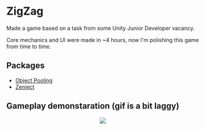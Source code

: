 # ZigZag
Made a game based on a task from some Unity Junior Developer vacancy.

Core mechanics and UI were made in ~4 hours, now I'm polishing this game from time to time.

## Packages
- [Object Pooling](https://github.com/IntoTheDev/Object-Pooling-for-Unity)
- [Zenject](https://github.com/modesttree/Zenject)

## Gameplay demonstaration (gif is a bit laggy)
<p align="center">
 <img src="https://user-images.githubusercontent.com/53948684/126162521-4cf5686c-bc00-49ae-af86-be76c6c57dca.gif">
</p>
 
